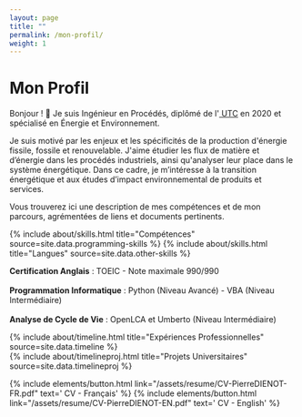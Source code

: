 ```yaml
---
layout: page
title: ""
permalink: /mon-profil/
weight: 1
---
```


# **Mon Profil**

Bonjour ! :wave: Je suis Ingénieur en Procédés, diplômé de l'<a href="https://www.utc.fr" target="_blank"> UTC</a> en 2020 et spécialisé en Énergie et Environnement.<br>

Je suis motivé par les enjeux et les spécificités de la production d'énergie fissile, fossile et renouvelable. J'aime étudier les flux de matière et d’énergie dans les procédés industriels, ainsi qu'analyser leur place dans le système énergétique. Dans ce cadre, je m’intéresse à la transition énergétique et aux études d’impact environnemental de produits et services.

Vous trouverez ici une description de mes compétences et de mon parcours, agrémentées de liens et documents pertinents. <br>

<div class="row">
{% include about/skills.html title="Compétences" source=site.data.programming-skills %}
{% include about/skills.html title="Langues" source=site.data.other-skills %}
</div>

<b>Certification Anglais</b> : TOEIC - Note maximale 990/990 <br><br>
<b>Programmation Informatique</b> : Python (Niveau Avancé) - VBA (Niveau Intermédiaire)<br><br>
<b>Analyse de Cycle de Vie</b> : OpenLCA et Umberto (Niveau Intermédiaire)

<div class="row">
{% include about/timeline.html title="Expériences Professionnelles" source=site.data.timeline %}
</div>

<div class="row">
{% include about/timelineproj.html title="Projets Universitaires" source=site.data.timelineproj %}
</div>

<p class="text-center">{% include elements/button.html link="/assets/resume/CV-PierreDIENOT-FR.pdf" text='<i class="far fa-file-pdf  fa-1x align-self-center"></i> CV - Français' %}
{% include elements/button.html link="/assets/resume/CV-PierreDIENOT-EN.pdf" text='<i class="far fa-file-pdf  fa-1x align-self-center"></i> CV - English' %}</p>

